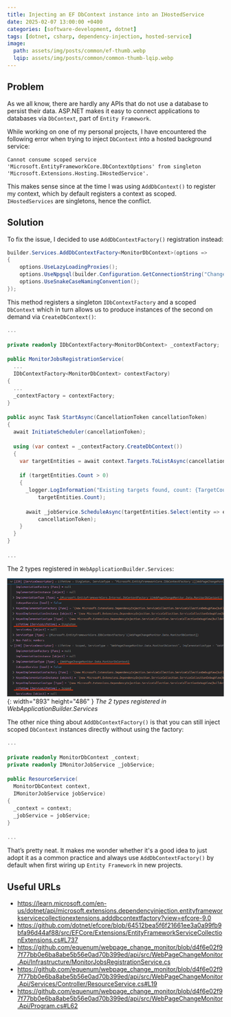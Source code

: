 ```yaml
---
title: Injecting an EF DbContext instance into an IHostedService
date: 2025-02-07 13:00:00 +0400
categories: [software-development, dotnet]
tags: [dotnet, csharp, dependency-injection, hosted-service]
image:
  path: assets/img/posts/common/ef-thumb.webp
  lqip: assets/img/posts/common/common-thumb-lqip.webp
---
```


## Problem

As we all know, there are hardly any APIs that do not use a database to persist their data. ASP.NET makes it easy to connect applications to databases via `DbContext`, part of `Entity Framework`.

While working on one of my personal projects, I have encountered the following error when trying to inject `DbContext` into a hosted background service:

```
Cannot consume scoped service 'Microsoft.EntityFrameworkCore.DbContextOptions' from singleton 'Microsoft.Extensions.Hosting.IHostedService'.
```

This makes sense since at the time I was using `AddDbContext()` to register my context, which by default registers a context as scoped. `IHostedServices` are singletons, hence the conflict.

## Solution

To fix the issue, I decided to use `AddDbContextFactory()` registration instead:

```csharp
builder.Services.AddDbContextFactory<MonitorDbContext>(options =>
{
    options.UseLazyLoadingProxies();
    options.UseNpgsql(builder.Configuration.GetConnectionString("ChangeMonitor"));
    options.UseSnakeCaseNamingConvention();
});
```

This method registers a singleton `IDbContextFactory` and a scoped `DbContext` which in turn allows us to produce instances of the second on demand via `CreateDbContext()`:

```csharp
...

private readonly IDbContextFactory<MonitorDbContext> _contextFactory;

public MonitorJobsRegistrationService(
  ...
  IDbContextFactory<MonitorDbContext> contextFactory)
{
  ...
  _contextFactory = contextFactory;
}

public async Task StartAsync(CancellationToken cancellationToken)
{
  await InitiateScheduler(cancellationToken);

  using (var context = _contextFactory.CreateDbContext())
  {
    var targetEntities = await context.Targets.ToListAsync(cancellationToken);

    if (targetEntities.Count > 0)
    {
      _logger.LogInformation("Existing targets found, count: {TargetCount}. Registering jobs...",
          targetEntities.Count);

      await _jobService.ScheduleAsync(targetEntities.Select(entity => entity.ToTarget()),
          cancellationToken);
    }
  }
}

...
```

The 2 types registered in `WebApplicationBuilder.Services`:

![Desktop View](assets/img/posts/20250207/web-app-builder-services.png){: width="893" height="486" }
_The 2 types registered in WebApplicationBuilder.Services_

The other nice thing about `AddDbContextFactory()` is that you can still inject scoped `DbContext` instances directly without using the factory:

```csharp
...

private readonly MonitorDbContext _context;
private readonly IMonitorJobService _jobService;

public ResourceService(
  MonitorDbContext context,
  IMonitorJobService jobService)
{
  _context = context;
  _jobService = jobService;
}

...
```

That’s pretty neat. It makes me wonder whether it's a good idea to just adopt it as a common practice and always use `AddDbContextFactory()` by default when first wiring up `Entity Framework` in new projects.

## Useful URLs

- <https://learn.microsoft.com/en-us/dotnet/api/microsoft.extensions.dependencyinjection.entityframeworkservicecollectionextensions.adddbcontextfactory?view=efcore-9.0>
- <https://github.com/dotnet/efcore/blob/64512bea5f6f21661ee3a0a99fb9bfa96d44af88/src/EFCore/Extensions/EntityFrameworkServiceCollectionExtensions.cs#L737>
- <https://github.com/equenum/webpage_change_monitor/blob/d4f6e02f97f77bb0e6ba8abe5b56e0ad70b399ed/api/src/WebPageChangeMonitor.Api/Infrastructure/MonitorJobsRegistrationService.cs>
- <https://github.com/equenum/webpage_change_monitor/blob/d4f6e02f97f77bb0e6ba8abe5b56e0ad70b399ed/api/src/WebPageChangeMonitor.Api/Services/Controller/ResourceService.cs#L19>
- <https://github.com/equenum/webpage_change_monitor/blob/d4f6e02f97f77bb0e6ba8abe5b56e0ad70b399ed/api/src/WebPageChangeMonitor.Api/Program.cs#L62>
